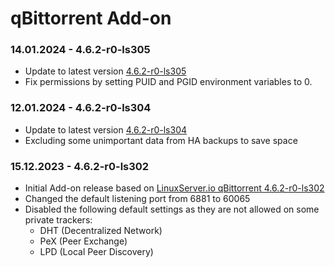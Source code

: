 # qBittorrent Add-on

### 14.01.2024 - 4.6.2-r0-ls305
  - Update to latest version [4.6.2-r0-ls305](https://github.com/linuxserver/docker-qbittorrent/releases/tag/4.6.2-r0-ls305)
  - Fix permissions by setting PUID and PGID environment variables to 0.

### 12.01.2024 - 4.6.2-r0-ls304
  - Update to latest version [4.6.2-r0-ls304](https://github.com/linuxserver/docker-qbittorrent/releases/tag/4.6.2-r0-ls304)
  - Excluding some unimportant data from HA backups to save space

### 15.12.2023 - 4.6.2-r0-ls302
  - Initial Add-on release based on [LinuxServer.io qBittorrent 4.6.2-r0-ls302](https://github.com/linuxserver/docker-qbittorrent/releases/tag/4.6.2-r0-ls302)
  - Changed the default listening port from 6881 to 60065
  - Disabled the following default settings as they are not allowed on some private trackers:
    - DHT (Decentralized Network)
    - PeX (Peer Exchange)
    - LPD (Local Peer Discovery)
